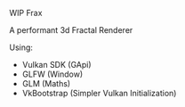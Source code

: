 WIP Frax

A performant 3d Fractal Renderer

Using:
- Vulkan SDK (GApi)
- GLFW (Window)
- GLM (Maths)
- VkBootstrap (Simpler Vulkan Initialization)
